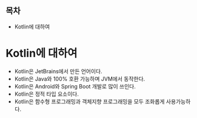 ## 목차
- Kotlin에 대하여

# Kotlin에 대하여
- Kotlin은 JetBrains에서 만든 언어이다.
- Kotlin은 Java와 100% 호환 가능하며 JVM에서 동작한다.
- Kotlin은 Android와 Spring Boot 개발로 많이 쓰인다.
- Kotlin은 정적 타입 요소이다.
- Kotlin은 함수형 프로그래밍과 객체지향 프로그래밍을 모두 조화롭게 사용가능하다.